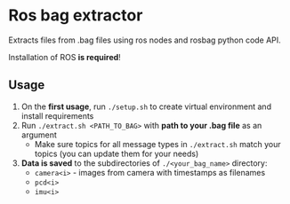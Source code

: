 # Ros bag extractor

Extracts files from .bag files using ros nodes and rosbag python code API. 

Installation of ROS **is required**!

## Usage

1. On the **first usage**, run ```./setup.sh``` to create virtual environment and install requirements
2. Run ```./extract.sh <PATH_TO_BAG>``` with **path to your .bag file** as an argument
    - Make sure topics for all message types in ```./extract.sh``` match your topics (you can update them for your needs)
3. **Data is saved** to the subdirectories of ```./<your_bag_name>``` directory:
    - ```camera<i>``` - images from camera with timestamps as filenames
    - ```pcd<i>```
    - ```imu<i>```